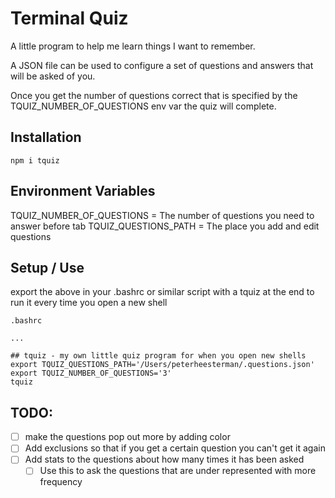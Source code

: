 
# Terminal Quiz

A little program to help me learn things I want to remember.

A JSON file can be used to configure a set of questions and answers that will be asked of you. 

Once you get the number of questions correct that is specified by the TQUIZ_NUMBER_OF_QUESTIONS env var the quiz will complete.


## Installation 

```
npm i tquiz
```

## Environment Variables

TQUIZ_NUMBER_OF_QUESTIONS = The number of questions you need to answer before tab 
TQUIZ_QUESTIONS_PATH = The place you add and edit questions


## Setup / Use

export the above in your .bashrc or similar script with a tquiz at the end to run it every time you open a new shell

```
.bashrc

...

## tquiz - my own little quiz program for when you open new shells
export TQUIZ_QUESTIONS_PATH='/Users/peterheesterman/.questions.json'
export TQUIZ_NUMBER_OF_QUESTIONS='3'
tquiz
```

## TODO:
 - [ ] make the questions pop out more by adding color
 - [ ] Add exclusions so that if you get a certain question you can't get it again
 - [ ] Add stats to the questions about how many times it has been asked
   - [ ] Use this to ask the questions that are under represented with more frequency
